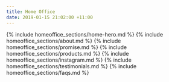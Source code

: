 ```yaml
---
title: Home Office
date: 2019-01-15 21:02:00 +11:00
---
```


<main>
{% include homeoffice_sections/home-hero.md %}
{% include homeoffice_sections/about.md %}
{% include homeoffice_sections/promise.md %}
{% include homeoffice_sections/products.md %}
{% include homeoffice_sections/instagram.md %}
{% include homeoffice_sections/testimonials.md %}
{% include homeoffice_sections/faqs.md %}
</main>
